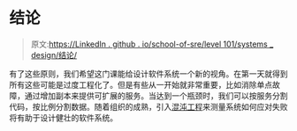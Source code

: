 # 结论

> 原文:[https://LinkedIn . github . io/school-of-sre/level 101/systems _ design/结论/](https://linkedin.github.io/school-of-sre/level101/systems_design/conclusion/)

有了这些原则，我们希望这门课能给设计软件系统一个新的视角。在第一天就得到所有这些可能是过度工程化了。但是有些从一开始就非常重要，比如消除单点故障，通过增加副本来提供可扩展的服务。当达到一个瓶颈时，我们可以按服务分割代码，按比例分割数据。随着组织的成熟，引入[混沌工程](https://en.wikipedia.org/wiki/Chaos_engineering)来测量系统如何应对失败将有助于设计健壮的软件系统。